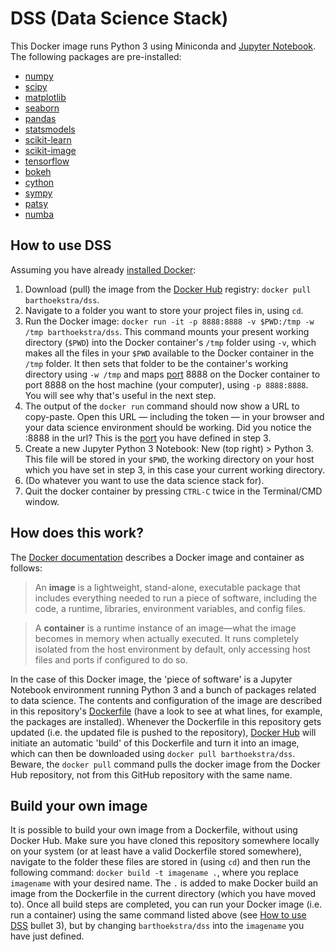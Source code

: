 # DSS (Data Science Stack)

This Docker image runs Python 3 using Miniconda and [Jupyter Notebook](http://jupyter.org/). The following packages are pre-installed:
* [numpy](http://www.numpy.org/)
* [scipy](https://www.scipy.org/)
* [matplotlib](https://matplotlib.org/)
* [seaborn](https://seaborn.pydata.org/)
* [pandas](https://pandas.pydata.org/)
* [statsmodels](http://www.statsmodels.org/)
* [scikit-learn](http://scikit-learn.org/)
* [scikit-image](http://scikit-image.org/)
* [tensorflow](https://www.tensorflow.org/)
* [bokeh](https://bokeh.pydata.org/)
* [cython](http://cython.org/)
* [sympy](http://www.sympy.org/)
* [patsy](https://patsy.readthedocs.io/)
* [numba](https://numba.pydata.org/)

## How to use DSS
Assuming you have already [installed Docker](https://docs.docker.com/engine/installation/):
1. Download (pull) the image from the [Docker Hub](https://hub.docker.com) registry: `docker pull barthoekstra/dss`.
2. Navigate to a folder you want to store your project files in, using `cd`.
3. Run the Docker image: `docker run -it -p 8888:8888 -v $PWD:/tmp -w /tmp barthoekstra/dss`. This command mounts your present working directory (`$PWD`) into the Docker container's `/tmp` folder using `-v`, which makes all the files in your `$PWD` available to the Docker container in the `/tmp` folder. It then sets that folder to be the container's working directory using `-w /tmp` and maps [port](https://en.wikipedia.org/wiki/Port_(computer_networking)) 8888 on the Docker container to port 8888 on the host machine (your computer), using `-p 8888:8888`. You will see why that's useful in the next step.
4. The output of the `docker run` command should now show a URL to copy-paste. Open this URL — including the token — in your browser and your data science environment should be working. Did you notice the :8888 in the url? This is the [port](https://en.wikipedia.org/wiki/Port_(computer_networking)) you have defined in step 3.
5. Create a new Jupyter Python 3 Notebook: New (top right) > Python 3. This file will be stored in your `$PWD`, the working directory on your host which you have set in step 3, in this case your current working directory.
6. (Do whatever you want to use the data science stack for).
7. Quit the docker container by pressing `CTRL-C` twice in the Terminal/CMD window.

## How does this work?
The [Docker documentation](https://docs.docker.com/get-started/#a-brief-explanation-of-containers) describes a Docker image and container as follows:
> An **image** is a lightweight, stand-alone, executable package that includes everything needed to run a piece of software, including the code, a runtime, libraries, environment variables, and config files.

> A **container** is a runtime instance of an image—what the image becomes in memory when actually executed. It runs completely isolated from the host environment by default, only accessing host files and ports if configured to do so.

In the case of this Docker image, the 'piece of software' is a Jupyter Notebook environment running Python 3 and a bunch of packages related to data science. The contents and configuration of the image are described in this repository's [Dockerfile](https://github.com/barthoekstra/dss/blob/master/Dockerfile) (have a look to see at what lines, for example, the packages are installed). Whenever the Dockerfile in this repository gets updated (i.e. the updated file is pushed to the repository), [Docker Hub](https://hub.docker.com) will initiate an automatic 'build' of this Dockerfile and turn it into an image, which can then be downloaded using `docker pull barthoekstra/dss`. Beware, the `docker pull` command pulls the docker image from the Docker Hub repository, not from this GitHub repository with the same name.

## Build your own image
It is possible to build your own image from a Dockerfile, without using Docker Hub. Make sure you have cloned this repository somewhere locally on your system (or at least have a valid Dockerfile stored somewhere), navigate to the folder these files are stored in (using `cd`) and then run the following command: `docker build -t imagename .`, where you replace `imagename` with your desired name. The `.` is added to make Docker build an image from the Dockerfile in the current directory (which you have moved to). Once all build steps are completed, you can run your Docker image (i.e. run a container) using the same command listed above (see [How to use DSS](https://github.com/barthoekstra/dss#how-to-use-dss) bullet 3), but by changing `barthoekstra/dss` into the `imagename` you have just defined.
